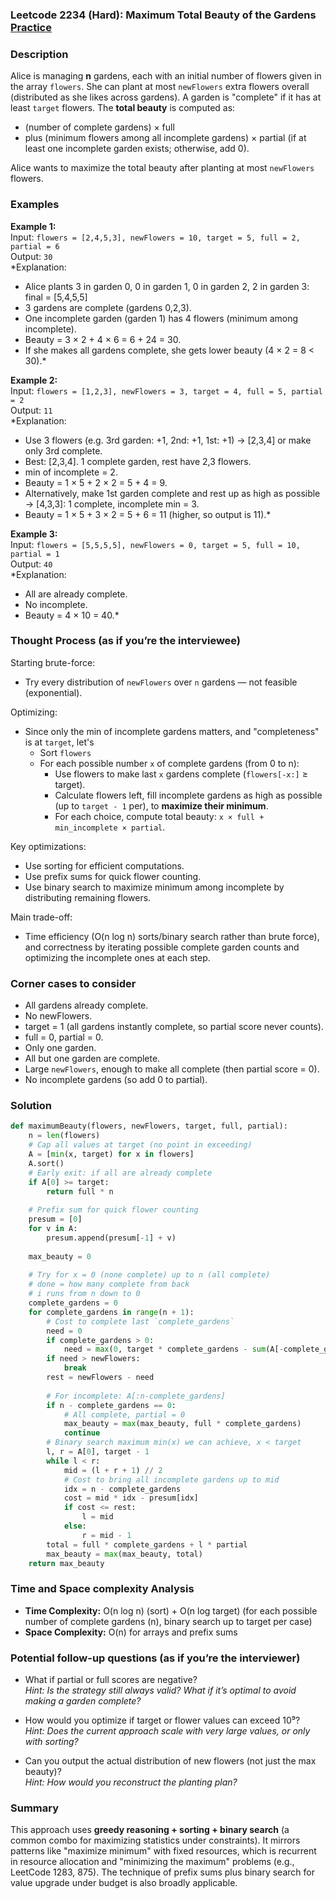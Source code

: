 ### Leetcode 2234 (Hard): Maximum Total Beauty of the Gardens [Practice](https://leetcode.com/problems/maximum-total-beauty-of-the-gardens)

### Description  
Alice is managing **n** gardens, each with an initial number of flowers given in the array `flowers`. She can plant at most `newFlowers` extra flowers overall (distributed as she likes across gardens). A garden is "complete" if it has at least `target` flowers. The **total beauty** is computed as:

- (number of complete gardens) × full
- plus (minimum flowers among all incomplete gardens) × partial (if at least one incomplete garden exists; otherwise, add 0).

Alice wants to maximize the total beauty after planting at most `newFlowers` flowers.

### Examples  

**Example 1:**  
Input: `flowers = [2,4,5,3], newFlowers = 10, target = 5, full = 2, partial = 6`  
Output: `30`  
*Explanation:  
- Alice plants 3 in garden 0, 0 in garden 1, 0 in garden 2, 2 in garden 3: final = [5,4,5,5]  
- 3 gardens are complete (gardens 0,2,3).  
- One incomplete garden (garden 1) has 4 flowers (minimum among incomplete).  
- Beauty = 3 × 2 + 4 × 6 = 6 + 24 = 30.  
- If she makes all gardens complete, she gets lower beauty (4 × 2 = 8 < 30).*

**Example 2:**  
Input: `flowers = [1,2,3], newFlowers = 3, target = 4, full = 5, partial = 2`  
Output: `11`  
*Explanation:  
- Use 3 flowers (e.g. 3rd garden: +1, 2nd: +1, 1st: +1) → [2,3,4] or make only 3rd complete.  
- Best: [2,3,4]. 1 complete garden, rest have 2,3 flowers.  
- min of incomplete = 2.  
- Beauty = 1 × 5 + 2 × 2 = 5 + 4 = 9.  
- Alternatively, make 1st garden complete and rest up as high as possible → [4,3,3]: 1 complete, incomplete min = 3.  
- Beauty = 1 × 5 + 3 × 2 = 5 + 6 = 11 (higher, so output is 11).*

**Example 3:**  
Input: `flowers = [5,5,5,5], newFlowers = 0, target = 5, full = 10, partial = 1`  
Output: `40`  
*Explanation:  
- All are already complete.  
- No incomplete.  
- Beauty = 4 × 10 = 40.*

### Thought Process (as if you’re the interviewee)  
Starting brute-force:  
- Try every distribution of `newFlowers` over `n` gardens — not feasible (exponential).  

Optimizing:  
- Since only the min of incomplete gardens matters, and "completeness" is at `target`, let's 
  - Sort `flowers`
  - For each possible number `x` of complete gardens (from 0 to n):
    - Use flowers to make last `x` gardens complete (`flowers[-x:]` ≥ target).
    - Calculate flowers left, fill incomplete gardens as high as possible (up to `target - 1` per), to **maximize their minimum**.
    - For each choice, compute total beauty: `x × full + min_incomplete × partial`.

Key optimizations:
- Use sorting for efficient computations.
- Use prefix sums for quick flower counting.
- Use binary search to maximize minimum among incomplete by distributing remaining flowers.

Main trade-off:  
- Time efficiency (O(n log n) sorts/binary search rather than brute force), and correctness by iterating possible complete garden counts and optimizing the incomplete ones at each step.

### Corner cases to consider  
- All gardens already complete.
- No newFlowers.
- target = 1 (all gardens instantly complete, so partial score never counts).
- full = 0, partial = 0.
- Only one garden.
- All but one garden are complete.
- Large `newFlowers`, enough to make all complete (then partial score = 0).
- No incomplete gardens (so add 0 to partial).

### Solution

```python
def maximumBeauty(flowers, newFlowers, target, full, partial):
    n = len(flowers)
    # Cap all values at target (no point in exceeding)
    A = [min(x, target) for x in flowers]
    A.sort()
    # Early exit: if all are already complete
    if A[0] >= target:
        return full * n
    
    # Prefix sum for quick flower counting
    presum = [0]
    for v in A:
        presum.append(presum[-1] + v)
        
    max_beauty = 0
    
    # Try for x = 0 (none complete) up to n (all complete)
    # done = how many complete from back
    # i runs from n down to 0
    complete_gardens = 0
    for complete_gardens in range(n + 1):
        # Cost to complete last `complete_gardens`
        need = 0
        if complete_gardens > 0:
            need = max(0, target * complete_gardens - sum(A[-complete_gardens:]))
        if need > newFlowers:
            break
        rest = newFlowers - need
        
        # For incomplete: A[:n-complete_gardens]
        if n - complete_gardens == 0:
            # All complete, partial = 0
            max_beauty = max(max_beauty, full * complete_gardens)
            continue
        # Binary search maximum min(x) we can achieve, x < target
        l, r = A[0], target - 1
        while l < r:
            mid = (l + r + 1) // 2
            # Cost to bring all incomplete gardens up to mid
            idx = n - complete_gardens
            cost = mid * idx - presum[idx]
            if cost <= rest:
                l = mid
            else:
                r = mid - 1
        total = full * complete_gardens + l * partial
        max_beauty = max(max_beauty, total)
    return max_beauty
```

### Time and Space complexity Analysis  

- **Time Complexity:** O(n log n) (sort) + O(n log target) (for each possible number of complete gardens (n), binary search up to target per case)
- **Space Complexity:** O(n) for arrays and prefix sums

### Potential follow-up questions (as if you’re the interviewer)  

- What if partial or full scores are negative?  
  *Hint: Is the strategy still always valid? What if it’s optimal to avoid making a garden complete?*

- How would you optimize if target or flower values can exceed 10⁹?  
  *Hint: Does the current approach scale with very large values, or only with sorting?*

- Can you output the actual distribution of new flowers (not just the max beauty)?  
  *Hint: How would you reconstruct the planting plan?*

### Summary
This approach uses **greedy reasoning + sorting + binary search** (a common combo for maximizing statistics under constraints). It mirrors patterns like "maximize minimum" with fixed resources, which is recurrent in resource allocation and "minimizing the maximum" problems (e.g., LeetCode 1283, 875). The technique of prefix sums plus binary search for value upgrade under budget is also broadly applicable.